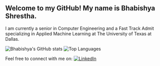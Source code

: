 ## Welcome to my GitHub! My name is Bhabishya Shrestha.

I am currently a senior in Computer Engineering and a Fast Track Admit specializing in Applied Machine Learning at The University of Texas at Dallas.
   
![Bhabishya's GitHub stats](https://github-readme-stats-bhabishya-shresthas-projects.vercel.app/api?username=bhabishya-shrestha&show_icons=true&theme=dark&show=reviews,prs_merged,prs_merged_percentagem&count_private=true&hide=stars,issues)    ![Top Languages](https://github-readme-stats-bhabishya-shresthas-projects.vercel.app/api/top-langs/?username=bhabishya-shrestha&layout=donut&size_weight=0.5&count_weight=0.5&theme=dark&count_private=true)

Feel free to connect with me on:
 [![LinkedIn](https://img.shields.io/badge/LinkedIn-0077B5?style=for-the-badge&logo=linkedin&logoColor=white)](https://www.linkedin.com/in/shrestha-bhabishya/)



